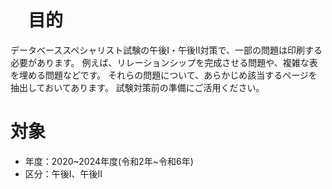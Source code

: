 # 　目的
データベーススペシャリスト試験の午後Ⅰ・午後Ⅱ対策で、一部の問題は印刷する必要があります。
例えば、リレーションシップを完成させる問題や、複雑な表を埋める問題などです。
それらの問題について、あらかじめ該当するページを抽出しておいてあります。
試験対策前の準備にご活用ください。

# 対象
- 年度：2020~2024年度(令和2年~令和6年)
- 区分：午後Ⅰ、午後Ⅱ

# 
